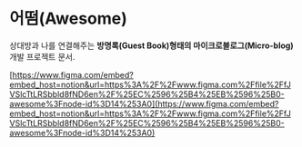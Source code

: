 # 어떰(Awesome)

상대방과 나를 연결해주는 **방명록(Guest Book)형태의 마이크로블로그(Micro-blog)** 개발 프로젝트 문서.

[https://www.figma.com/embed?embed_host=notion&url=https%3A%2F%2Fwww.figma.com%2Ffile%2FfJVSlcTtLRSbbld8fND6en%2F%25EC%2596%25B4%25EB%2596%25B0-awesome%3Fnode-id%3D14%253A0](https://www.figma.com/embed?embed_host=notion&url=https%3A%2F%2Fwww.figma.com%2Ffile%2FfJVSlcTtLRSbbld8fND6en%2F%25EC%2596%25B4%25EB%2596%25B0-awesome%3Fnode-id%3D14%253A0)